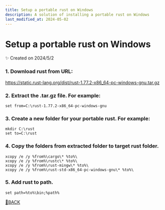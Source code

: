 ```yaml
---
title: Setup a portable rust on Windows
description: A solution of installing a portable rust on Windows
last_modified_at: 2024-05-02
---
```

# Setup a portable rust on Windows
✨ Created on 2024/5/2

### 1. Download rust from URL:  
https://static.rust-lang.org/dist/rust-1.77.2-x86_64-pc-windows-gnu.tar.gz

### 2. Extract the .tar.gz file. For example:
```batch
set from=C:\rust-1.77.2-x86_64-pc-windows-gnu
```

### 3. Create a new folder for your portable rust. For example:
```batch
mkdir C:\rust
set to=C:\rust
```

### 4. Copy the folders from extracted folder to target rust folder.
```batch
xcopy /e /y %from%\cargo\* %to%\
xcopy /e /y %from%\rustc\* %to%\
xcopy /e /y %from%\rust-mingw\* %to%\
xcopy /e /y %from%\rust-std-x86_64-pc-windows-gnu\* %to%\
```

### 5. Add rust to path.
```batch
set path=%to%\bin;%path%
```

[🚗BACK](/)
